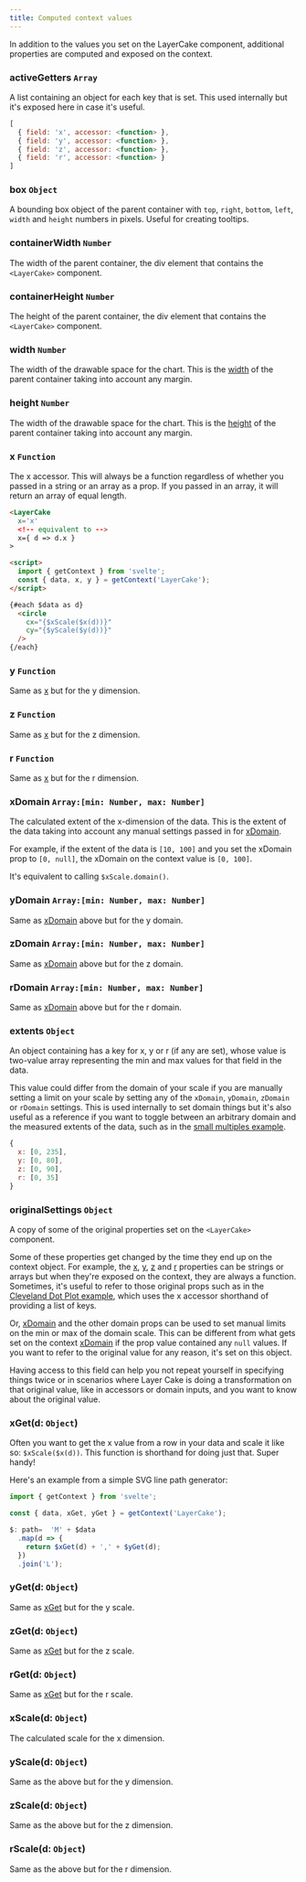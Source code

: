 ```yaml
---
title: Computed context values
---
```


In addition to the values you set on the LayerCake component, additional properties are computed and exposed on the context.

### activeGetters `Array`

A list containing an object for each key that is set. This used internally but it's exposed here in case it's useful.

```js
[
  { field: 'x', accessor: <function> },
  { field: 'y', accessor: <function> },
  { field: 'z', accessor: <function> },
  { field: 'r', accessor: <function> }
]
```

### box `Object`

A bounding box object of the parent container with `top`, `right`, `bottom`, `left`, `width` and `height` numbers in pixels. Useful for creating tooltips.

### containerWidth `Number`

The width of the parent container, the div element that contains the `<LayerCake>` component.

### containerHeight `Number`

The height of the parent container, the div element that contains the `<LayerCake>` component.

### width `Number`

The width of the drawable space for the chart. This is the [width](/guide#width) of the parent container taking into account any margin.

### height `Number`

The width of the drawable space for the chart. This is the [height](/guide#height) of the parent container taking into account any margin.

### x `Function`

The x accessor. This will always be a function regardless of whether you passed in a string or an array as a prop. If you passed in an array, it will return an array of equal length.

```html
<LayerCake
  x='x'
  <!-- equivalent to -->
  x={ d => d.x }
>
```

```html
<script>
  import { getContext } from 'svelte';
  const { data, x, y } = getContext('LayerCake');
</script>

{#each $data as d}
  <circle
    cx="{$xScale($x(d))}"
    cy="{$yScale($y(d))}"
  />
{/each}
```

### y `Function`

Same as [x](/guide#x-2) but for the y dimension.

### z `Function`

Same as [x](/guide#x-2) but for the z dimension.

### r `Function`

Same as [x](/guide#x-2) but for the r dimension.

### xDomain `Array:[min: Number, max: Number]`

The calculated extent of the x-dimension of the data. This is the extent of the data taking into account any manual settings passed in for [xDomain](/guide#xdomain).

For example, if the extent of the data is `[10, 100]` and you set the xDomain prop to `[0, null]`, the xDomain on the context value is `[0, 100]`.

It's equivalent to calling `$xScale.domain()`.

### yDomain `Array:[min: Number, max: Number]`

Same as [xDomain](/guide#xdomain-2) above but for the y domain.

### zDomain `Array:[min: Number, max: Number]`

Same as [xDomain](/guide#xdomain-2) above but for the z domain.

### rDomain `Array:[min: Number, max: Number]`

Same as [xDomain](/guide#xdomain-2) above but for the r domain.

### extents `Object`

An object containing has a key for x, y or r (if any are set), whose value is two-value array representing the min and max values for that field in the data.

This value could differ from the domain of your scale if you are manually setting a limit on your scale by setting any of the `xDomain`, `yDomain`, `zDomain` or `rDomain` settings. This is used internally to set domain things but it's also useful as a reference if you want to toggle between an arbitrary domain and the measured extents of the data, such as in the [small multiples example](/example/SmallMultiples).

```js
{
  x: [0, 235],
  y: [0, 80],
  z: [0, 90],
  r: [0, 35]
}
```

### originalSettings `Object`

A copy of some of the original properties set on the `<LayerCake>` component.

Some of these properties get changed by the time they end up on the context object. For example, the [x](/guide#x), [y](/guide#y), [z](/guide#z) and [r](/guide#r) properties can be strings or arrays but when they're exposed on the context, they are always a function. Sometimes, it's useful to refer to those original props such as in the [Cleveland Dot Plot example](/example/ClevelandDotPlot), which uses the x accessor shorthand of providing a list of keys.

Or, [xDomain](/guide#xdomain) and the other domain props can be used to set manual limits on the min or max of the domain scale. This can be different from what gets set on the context [xDomain](/guide#xdomain) if the prop value contained any `null` values. If you want to refer to the original value for any reason, it's set on this object.

Having access to this field can help you not repeat yourself in specifying things twice or in scenarios where Layer Cake is doing a transformation on that original value, like in accessors or domain inputs, and you want to know about the original value.

### xGet(d: `Object`)

Often you want to get the x value from a row in your data and scale it like so: `$xScale($x(d))`. This function is shorthand for doing just that. Super handy!

Here's an example from a simple SVG line path generator:

```js
import { getContext } from 'svelte';

const { data, xGet, yGet } = getContext('LayerCake');

$: path=  'M' + $data
  .map(d => {
    return $xGet(d) + ',' + $yGet(d);
  })
  .join('L');
```

### yGet(d: `Object`)

Same as [xGet](/guide#xget) but for the y scale.

### zGet(d: `Object`)

Same as [xGet](/guide#xget) but for the z scale.

### rGet(d: `Object`)

Same as [xGet](/guide#xget) but for the r scale.

### xScale(d: `Object`)

The calculated scale for the x dimension.

### yScale(d: `Object`)

Same as the above but for the y dimension.

### zScale(d: `Object`)

Same as the above but for the z dimension.

### rScale(d: `Object`)

Same as the above but for the r dimension.
